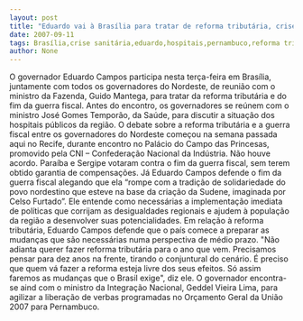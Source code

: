 ```yaml
---
layout: post
title: "Eduardo vai à Brasília para tratar de reforma tributária, crise nos hospitais e OGU para Pernambuco "
date: 2007-09-11
tags: Brasília,crise sanitária,eduardo,hospitais,pernambuco,reforma tributária
author: None
---
```

O governador Eduardo Campos participa nesta ter&ccedil;a-feira em Bras&iacute;lia, juntamente com todos os governadores do Nordeste, de reuni&atilde;o com o ministro da Fazenda, Guido Mantega, para tratar da reforma tribut&aacute;ria e do fim da guerra fiscal. 
Antes do encontro, os governadores se re&uacute;nem com o ministro Jos&eacute; Gomes Tempor&atilde;o, da Sa&uacute;de, para discutir a situa&ccedil;&atilde;o dos hospitais p&uacute;blicos da regi&atilde;o.
O debate sobre a reforma tribut&aacute;ria e a guerra fiscal entre os governadores do Nordeste come&ccedil;ou na semana passada aqui no Recife, durante encontro no Pal&aacute;cio do Campo das Princesas, promovido pela CNI &ndash; Confedera&ccedil;&atilde;o Nacional da Ind&uacute;stria. N&atilde;o houve acordo. Para&iacute;ba e Sergipe votaram contra o fim da guerra fiscal, sem terem obtido garantia de compensa&ccedil;&otilde;es.
J&aacute; Eduardo Campos defende o fim da guerra fiscal alegando que ela &ldquo;rompe com a tradi&ccedil;&atilde;o de solidariedade do povo nordestino que esteve na base da cria&ccedil;&atilde;o da Sudene, imaginada por Celso Furtado&rdquo;. Ele entende como necess&aacute;rias a implementa&ccedil;&atilde;o imediata de pol&iacute;ticas que corrijam as desigualdades regionais e ajudem &agrave; popula&ccedil;&atilde;o da regi&atilde;o a desenvolver suas potencialidades. 
Em rela&ccedil;&atilde;o &agrave; reforma tribut&aacute;ria, Eduardo Campos defende que o pa&iacute;s comece a preparar as mudan&ccedil;as que s&atilde;o necess&aacute;rias numa perspectiva de m&eacute;dio prazo. 
&quot;N&atilde;o adianta querer fazer reforma tribut&aacute;ria para o ano que vem. Precisamos pensar para dez anos na frente, tirando o conjuntural do cen&aacute;rio. &Eacute; preciso que quem v&aacute; fazer a reforma esteja livre dos seus efeitos. S&oacute; assim faremos as mudan&ccedil;as que o Brasil exige&quot;, diz ele.
O governador encontra-se aind com o ministro da Integra&ccedil;&atilde;o Nacional, Geddel Vieira Lima, para agilizar a libera&ccedil;&atilde;o de verbas programadas no Or&ccedil;amento Geral da Uni&atilde;o 2007 para Pernambuco. 